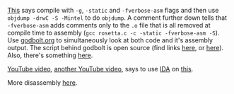 [This](https://stackoverflow.com/questions/1289881/using-gcc-to-produce-readable-assembly) says compile with `-g`, `-static` and `-fverbose-asm` flags and then use `objdump -drwC -S -Mintel` to do `objdump`. A comment further down tells that `-fverbose-asm` adds comments only to the `.o` file that is all removed at compile time to assembly (`gcc rosetta.c -c -static -fverbose-asm -S`). Use [godbolt.org](https://godbolt.org/) to simultaneously look at both code and it's assembly output. The script behind godbolt is open source (find links [here](https://stackoverflow.com/questions/38552116/how-to-remove-noise-from-gcc-clang-assembly-output), or [here](https://github.com/compiler-explorer/compiler-explorer)).
Also, there's something [here](https://stackoverflow.com/questions/31405187/what-do-the-instructions-mov-edi-and-mov-rsi-do).

[YouTube video](https://www.youtube.com/watch?v=vhyettT7sdA), [another YouTube video](https://www.youtube.com/watch?v=gh2RXE9BIN8), says to use [IDA](https://hex-rays.com/ida-free/) on [this](https://github.com/LowLevelLearning/babys-first-crackme).

More disassembly [here](https://stackoverflow.com/questions/22769246/how-to-disassemble-one-single-function-using-objdump).
